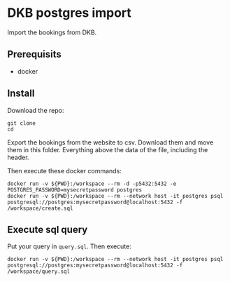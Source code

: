 # DKB postgres import

Import the bookings from DKB.

## Prerequisits

- docker

## Install

Download the repo:

```
git clone 
cd 
```

Export the bookings from the website to csv. Download them and move them in this folder. 
Everything above the data of the file, including the header. 

Then execute these docker commands:

```
docker run -v ${PWD}:/workspace --rm -d -p5432:5432 -e POSTGRES_PASSWORD=mysecretpassword postgres
docker run -v ${PWD}:/workspace --rm --network host -it postgres psql postgresql://postgres:mysecretpassword@localhost:5432 -f /workspace/create.sql
```

## Execute sql query

Put your query in `query.sql`. Then execute: 

```
docker run -v ${PWD}:/workspace --rm --network host -it postgres psql postgresql://postgres:mysecretpassword@localhost:5432 -f /workspace/query.sql
```